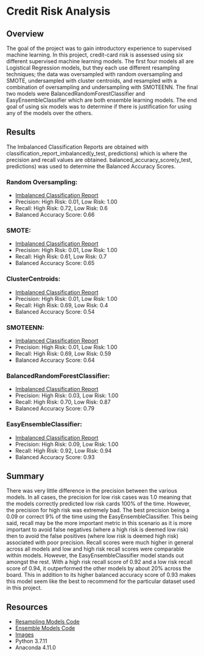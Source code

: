 # Credit Risk Analysis
## Overview
The goal of the project was to gain introductory experience to supervised machine learning. In this project, credit-card risk is assessed using six different supervised 
machine learning models. The first four models all are Logistical Regression models, but they each use different resampling techniques; the data was oversampled with 
random oversampling and SMOTE, undersampled with cluster centroids, and resampled with a combination of oversampling and undersampling with SMOTEENN. The final two models 
were BalancedRandomForestClassifier and EasyEnsembleClassifier which are both ensemble learning models. The end goal of using six models was to determine if there is 
justification for using any of the models over the others.
## Results
The Imbalanced Classification Reports are obtained with classification_report_imbalanced(y_test, predictions) which is where the precision and recall values are obtained.
balanced_accuracy_score(y_test, predictions) was used to determine the Balanced Accuracy Scores.
### Random Oversampling:
* [Imbalanced Classification Report](https://github.com/MDaily7/Credit_Risk_Analysis/blob/main/Images/RandomSamplingbcr.png)
* Precision: High Risk: 0.01, Low Risk: 1.00
* Recall:  High Risk: 0.72, Low Risk: 0.6
* Balanced Accuracy Score: 0.66
### SMOTE:
* [Imbalanced Classification Report](https://github.com/MDaily7/Credit_Risk_Analysis/blob/main/Images/SMOTEbcr.png)
* Precision: High Risk: 0.01, Low Risk: 1.00
* Recall: High Risk: 0.61, Low Risk: 0.7
* Balanced Accuracy Score: 0.65
### ClusterCentroids:
* [Imbalanced Classification Report](https://github.com/MDaily7/Credit_Risk_Analysis/blob/main/Images/ClusterCentroidsbcr.png)
* Precision: High Risk: 0.01, Low Risk: 1.00
* Recall: High Risk: 0.69, Low Risk: 0.4
* Balanced Accuracy Score: 0.54
### SMOTEENN:
* [Imbalanced Classification Report](https://github.com/MDaily7/Credit_Risk_Analysis/blob/main/Images/SMOTEENNbcr.png)
* Precision: High Risk: 0.01, Low Risk: 1.00
* Recall: High Risk: 0.69, Low Risk: 0.59
* Balanced Accuracy Score: 0.64
### BalancedRandomForestClassifier:
* [Imbalanced Classification Report](https://github.com/MDaily7/Credit_Risk_Analysis/blob/main/Images/BalancedRandomForestClassifierbcr.png)
* Precision: High Risk: 0.03, Low Risk: 1.00
* Recall: High Risk: 0.70, Low Risk: 0.87
* Balanced Accuracy Score: 0.79
### EasyEnsembleClassifier:
* [Imbalanced Classification Report](https://github.com/MDaily7/Credit_Risk_Analysis/blob/main/Images/EasyEnsembleClassifierbcr.png)
* Precision: High Risk: 0.09, Low Risk: 1.00
* Recall: High Risk: 0.92, Low Risk: 0.94
* Balanced Accuracy Score: 0.93
## Summary
There was very little difference in the precision between the various models. In all cases, the precision for low risk cases was 1.0 meaning that the models correctly predicted
low risk cards 100% of the time. However, the precision for high risk was extremely bad. The best precision being a 0.09 or correct 9% of the time using the 
EasyEnsembleClassifier. This being said, recall may be the more important metric in this scenario as it is more important to avoid false negatives (where a high risk is 
deemed low risk) then to avoid the false positives (where low risk is deemed high risk) associated with poor precision. Recall scores were much higher in general across all
models and low and high risk recall scores were comparable within models. However, the EasyEnsembleClassifier model stands out amongst the rest. With a high risk recall score
of 0.92 and a low risk recall score of 0.94, it outperformed the other models by about 20% across the board. This in addition to its higher balanced accuracy score of 0.93
makes this model seem like the best to recommend for the particular dataset used in this project. 
## Resources
* [Resampling Models Code](https://github.com/MDaily7/Credit_Risk_Analysis/blob/main/credit_risk_resampling.ipynb)
* [Ensemble Models Code](https://github.com/MDaily7/Credit_Risk_Analysis/blob/main/credit_risk_ensemble.ipynb)
* [Images](https://github.com/MDaily7/Credit_Risk_Analysis/tree/main/Images)
* Python 3.7.11
* Anaconda 4.11.0
 
